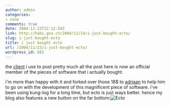 ```yaml
---
author: admin
categories:
- none
comments: true
date: 2004-11-23T22:12:50Z
link: http://habi.gna.ch/2004/11/24/i-just-bought-ecto/
slug: i-just-bought-ecto
title: i just bought ecto
url: /2004/11/23/i-just-bought-ecto/
wordpress_id: 681
---
```


the [client](http://ecto.kung-foo.tv/) i use to post pretty much all the post here is now an official member of the pieces of software that i actually bought.
  
i'm more than happy with it and forked over those 18$ to [adriaan](http://kung-foo.tv/) to help him to go on with the development of this magnificent piece of software. i've been using kung-log for a long time, but ecto is just ways better. hence my blog also features a new button on the far bottom:![Ecto](http://habi.gna.ch/blog/images/ecto.png)

